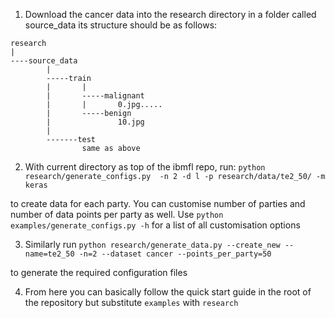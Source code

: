 1. Download the cancer data into the research directory in a folder called source_data
its structure should be as follows:
```
research
|
----source_data
		|
		-----train
		|		|
		|		-----malignant
		|		|       0.jpg.....
		|		-----benign
		|				10.jpg
		|
		-------test
				same as above
```


2. With current directory as top of the ibmfl repo, run:
```python research/generate_configs.py  -n 2 -d l -p research/data/te2_50/ -m keras```

to create data for each party. You can customise number of parties and number of data points per party as well. Use 
```python  examples/generate_configs.py -h```
for a list of all customisation options

3. Similarly run 
```python research/generate_data.py --create_new --name=te2_50 -n=2 --dataset cancer --points_per_party=50```

to generate the required configuration files

4. From here you can basically follow the quick start guide in the root of the repository but substitute ```examples``` with ```research```


